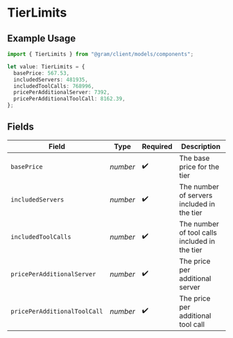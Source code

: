 # TierLimits

## Example Usage

```typescript
import { TierLimits } from "@gram/client/models/components";

let value: TierLimits = {
  basePrice: 567.53,
  includedServers: 481935,
  includedToolCalls: 768996,
  pricePerAdditionalServer: 7392,
  pricePerAdditionalToolCall: 8162.39,
};
```

## Fields

| Field                                         | Type                                          | Required                                      | Description                                   |
| --------------------------------------------- | --------------------------------------------- | --------------------------------------------- | --------------------------------------------- |
| `basePrice`                                   | *number*                                      | :heavy_check_mark:                            | The base price for the tier                   |
| `includedServers`                             | *number*                                      | :heavy_check_mark:                            | The number of servers included in the tier    |
| `includedToolCalls`                           | *number*                                      | :heavy_check_mark:                            | The number of tool calls included in the tier |
| `pricePerAdditionalServer`                    | *number*                                      | :heavy_check_mark:                            | The price per additional server               |
| `pricePerAdditionalToolCall`                  | *number*                                      | :heavy_check_mark:                            | The price per additional tool call            |